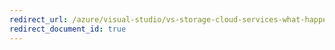 ```yaml
---
redirect_url: /azure/visual-studio/vs-storage-cloud-services-what-happened
redirect_document_id: true
---
```

